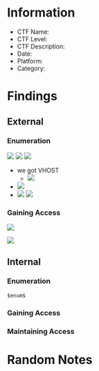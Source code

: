 # Information
- CTF Name: 
- CTF Level:
- CTF Description: 
- Date: 
- Platform: 
- Category: 

# Findings

## External
### Enumeration
![](https://i.imgur.com/BOMYJO6.png)
![](https://i.imgur.com/IXHIPcu.png)
![](https://i.imgur.com/RjVYIY5.png)
- we got VHOST
	- ![](https://i.imgur.com/itaSe2g.png)
- ![](https://i.imgur.com/zn5Aigm.png)
- ![](https://i.imgur.com/nFJWcCx.png)
![](https://i.imgur.com/Q77n71v.png)


### Gaining Access
![](https://i.imgur.com/wCnKK9T.png)

![](https://i.imgur.com/vzhDty0.png)

## Internal
### Enumeration
`$enum$`

### Gaining Access


### Maintaining Access


# Random Notes